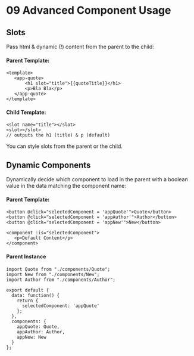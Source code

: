 # 09 Advanced Component Usage

## Slots

Pass html & dynamic (!) content from the parent to the child:

#### Parent Template:

```
<template>
   <app-quote>
       <h1 slot="title">{{quoteTitle}}</h1>
       <p>Bla Bla</p>
   </app-quote>
</template>
```

#### Child Template:

```
<slot name="title"></slot>
<slot></slot>
// outputs the h1 (title) & p (default)
```
You can style slots from the parent or the child.

## Dynamic Components

Dynamically decide which component to load in the parent with a boolean value in the data matching the component name:

#### Parent Template:

```
<button @click="selectedComponent = 'appQuote'">Quote</button>
<button @click="selectedComponent = 'appAuthor'">Author</button>
<button @click="selectedComponent = 'appNew'">New</button>

<component :is="selectedComponent">
   <p>Default Content</p>
</component>
```

#### Parent Instance
```
import Quote from "./components/Quote";
import New from "./components/New";
import Author from "./components/Author";

export default {
  data: function() {
    return {
      selectedComponent: 'appQuote'
    };
  },
  components: {
    appQuote: Quote,
    appAuthor: Author,
    appNew: New
  }
};

```